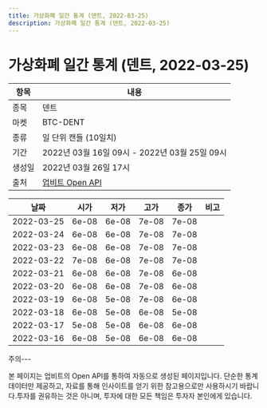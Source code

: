 ```yaml
---
title: 가상화폐 일간 통계 (덴트, 2022-03-25)
description: 가상화폐 일간 통계 (덴트, 2022-03-25)
---
```


가상화폐 일간 통계 (덴트, 2022-03-25)
===

|항목|내용|
|--|--|
|종목|덴트|
|마켓|BTC-DENT|
|종류|일 단위 캔들 (10일치)|
|기간|2022년 03월 16일 09시 - 2022년 03월 25일 09시|
|생성일|2022년 03월 26일 17시|
|출처|[업비트 Open API](https://docs.upbit.com)|


|날짜|시가|저가|고가|종가|비고|
|--|--|--|--|--|--|
|2022-03-25|6e-08|6e-08|7e-08|7e-08|    |
|2022-03-24|6e-08|6e-08|7e-08|7e-08|    |
|2022-03-23|6e-08|6e-08|7e-08|7e-08|    |
|2022-03-22|7e-08|6e-08|7e-08|7e-08|    |
|2022-03-21|6e-08|6e-08|7e-08|6e-08|    |
|2022-03-20|6e-08|6e-08|7e-08|6e-08|    |
|2022-03-19|6e-08|5e-08|7e-08|6e-08|    |
|2022-03-18|6e-08|5e-08|6e-08|5e-08|    |
|2022-03-17|5e-08|5e-08|6e-08|6e-08|    |
|2022-03-16|6e-08|5e-08|6e-08|6e-08|    |


주의---

본 페이지는 업비트의 Open API를 통하여 자동으로 생성된 페이지입니다. 단순한 통계 데이터만 제공하고, 자료를 통해 인사이트를 얻기 위한 참고용으로만 사용하시기 바랍니다.투자를 권유하는 것은 아니며, 투자에 대한 모든 책임은 투자자 본인에게 있습니다.